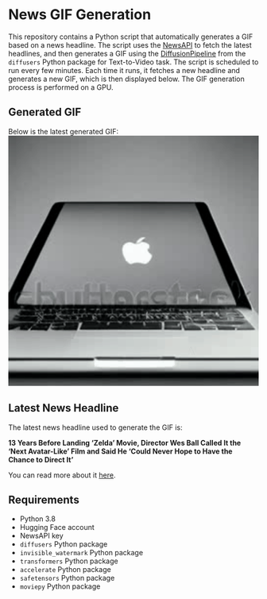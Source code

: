 # News GIF Generation
This repository contains a Python script that automatically generates a GIF based on a news headline. The script uses the [NewsAPI](https://newsapi.org/) to fetch the latest headlines, and then generates a GIF using the [DiffusionPipeline](https://github.com/huggingface/diffusers) from the `diffusers` Python package for Text-to-Video task.
The script is scheduled to run every few minutes. Each time it runs, it fetches a new headline and generates a new GIF, which is then displayed below. The GIF generation process is performed on a GPU.

## Generated GIF
Below is the latest generated GIF:
![Generated GIF](output.gif?raw=true&v=1699558483)

## Latest News Headline
The latest news headline used to generate the GIF is:

**13 Years Before Landing ‘Zelda’ Movie, Director Wes Ball Called It the ‘Next Avatar-Like’ Film and Said He ‘Could Never Hope to Have the Chance to Direct It’**

You can read more about it [here](https://variety.com/2023/film/news/wes-ball-directing-zelda-movie-23-years-after-tweet-1235783773/).

## Requirements
- Python 3.8
- Hugging Face account
- NewsAPI key
- `diffusers` Python package
- `invisible_watermark` Python package
- `transformers` Python package
- `accelerate` Python package
- `safetensors` Python package
- `moviepy` Python package
